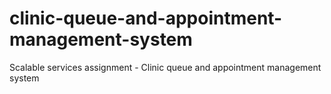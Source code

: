 # clinic-queue-and-appointment-management-system
Scalable services assignment - Clinic queue and appointment management system
